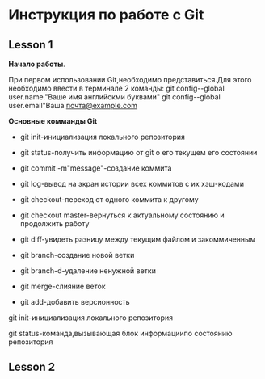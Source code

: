 # Инструкция по работе с Git

## Lesson 1

**Начало работы**.

При первом использовании Git,необходимо представиться.Для этого необходимо ввести в терминале 2 команды:
git config--global user.name."Ваше имя английскми буквами" git config--global user.email"Ваша почта@example.com

**Основные комманды Git**

* git init-инициализация локального репозитория

* git status-получить информацию от git о его текущем его состоянии

* git commit -m"message"-создание коммита

* git log-вывод на экран истории всех коммитов с их хэш-кодами

* git checkout-переход от одного коммита к другому

* git checkout master-вернуться к актуальному состоянию и продолжить работу

* git diff-увидеть разницу между текущим файлом и закоммиченным

* git branch-создание новой ветки

* git branch-d-удаление ненужной ветки
* git merge-слияние веток

* git add-добавить версионность

git init-инициализация локального репозитория

git status-команда,вызывающая блок информациипо состоянию репозитория

## Lesson 2